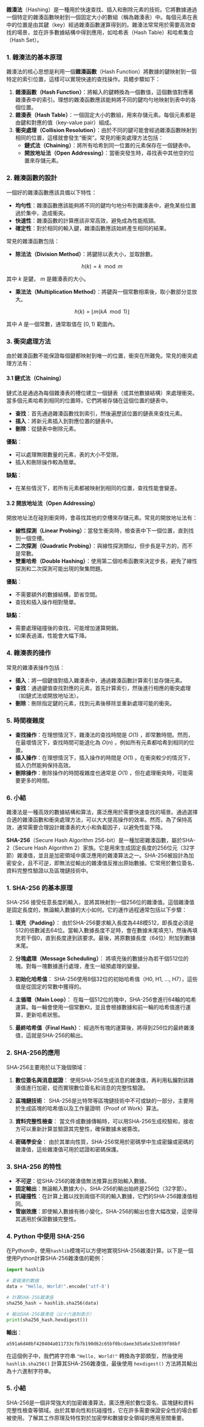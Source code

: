 
**雜湊法**（Hashing）是一種用於快速查找、插入和刪除元素的技術。它將數據通過一個特定的雜湊函數映射到一個固定大小的數組（稱為雜湊表）中。每個元素在表中的位置是由其鍵（key）經過雜湊函數運算得到的。雜湊法常常用於需要高效查找的場景，並在許多數據結構中得到應用，如哈希表（Hash Table）和哈希集合（Hash Set）。

### 1. **雜湊法的基本原理**
雜湊法的核心思想是利用一個**雜湊函數**（Hash Function）將數據的鍵映射到一個特定的索引位置，這樣可以實現快速的查找操作。具體步驟如下：

1. **雜湊函數（Hash Function）**：將輸入的鍵轉換為一個數值，這個數值對應著雜湊表中的索引。理想的雜湊函數應該能夠將不同的鍵均勻地映射到表中的各個位置。
2. **雜湊表（Hash Table）**：一個固定大小的數組，用來存儲元素。每個元素都是由鍵和對應的值（key-value pair）組成。
3. **衝突處理（Collision Resolution）**：由於不同的鍵可能會經過雜湊函數映射到相同的位置，這樣就會發生“衝突”。常見的衝突處理方法包括：
   - **鏈式法（Chaining）**：將所有哈希到同一位置的元素保存在一個鏈表中。
   - **開放地址法（Open Addressing）**：當衝突發生時，尋找表中其他空的位置來存儲元素。

### 2. **雜湊函數的設計**
一個好的雜湊函數應該具備以下特性：
- **均勻性**：雜湊函數應該能夠將不同的鍵均勻地分布到雜湊表中，避免某些位置過於集中，造成衝突。
- **快速性**：雜湊函數的計算應該非常高效，避免成為性能瓶頸。
- **確定性**：對於相同的輸入鍵，雜湊函數應該始終產生相同的結果。

常見的雜湊函數包括：
- **除法法（Division Method）**：將鍵除以表大小，並取餘數。
  
```math
h(k) = k \mod m
```

  其中  $`k`$  是鍵， $`m`$  是雜湊表的大小。
- **乘法法（Multiplication Method）**：將鍵與一個常數相乘後，取小數部分並放大。
  
```math
h(k) = \lfloor m (kA \mod 1) \rfloor
```

  其中  $`A`$  是一個常數，通常取值在  $`[0,1)`$  範圍內。

### 3. **衝突處理方法**
由於雜湊函數不能保證每個鍵都映射到唯一的位置，衝突在所難免。常見的衝突處理方法有：

#### 3.1 **鏈式法（Chaining）**
鏈式法是通過為每個雜湊表的槽位建立一個鏈表（或其他數據結構）來處理衝突。當多個元素哈希到相同的位置時，它們將被存儲在這個位置的鏈表中。

- **查找**：首先通過雜湊函數找到索引，然後遍歷該位置的鏈表來查找元素。
- **插入**：將新元素插入到對應位置的鏈表中。
- **刪除**：從鏈表中刪除元素。

**優點**：
- 可以處理無限數量的元素，表的大小不受限。
- 插入和刪除操作較為簡單。

**缺點**：
- 在某些情況下，若所有元素都被映射到相同的位置，查找性能會變差。

#### 3.2 **開放地址法（Open Addressing）**
開放地址法在碰到衝突時，會尋找其他的空槽來存儲元素。常見的開放地址法有：
- **線性探測（Linear Probing）**：當發生衝突時，檢查表中下一個位置，直到找到一個空槽。
- **二次探測（Quadratic Probing）**：與線性探測類似，但步長是平方的，而不是常數。
- **雙重哈希（Double Hashing）**：使用第二個哈希函數來決定步長，避免了線性探測和二次探測可能出現的聚集問題。

**優點**：
- 不需要額外的數據結構，節省空間。
- 查找和插入操作相對簡單。

**缺點**：
- 需要處理碰撞後的查找，可能增加運算開銷。
- 如果表過滿，性能會大幅下降。

### 4. **雜湊表的操作**
常見的雜湊表操作包括：
- **插入**：將一個鍵值對插入雜湊表中，通過雜湊函數計算索引並存儲元素。
- **查找**：通過鍵值查找對應的元素，首先計算索引，然後進行相應的衝突處理（如鏈式法或開放地址法）。
- **刪除**：刪除指定鍵的元素，找到元素後移除並重新處理可能的衝突。

### 5. **時間複雜度**
- **查找操作**：在理想情況下，雜湊法的查找時間是  $`O(1)`$ ，即常數時間。然而，在最壞情況下，查找時間可能退化為  $`O(n)`$ ，例如所有元素都哈希到相同的位置。
- **插入操作**：在理想情況下，插入操作的時間是  $`O(1)`$ 。在衝突較少的情況下，插入仍然能夠保持高效。
- **刪除操作**：刪除操作的時間複雜度也通常是  $`O(1)`$ ，但在處理衝突時，可能需要更多的時間。

### 6. **小結**
雜湊法是一種高效的數據結構和算法，廣泛應用於需要快速查找的場景。通過選擇合適的雜湊函數和衝突處理方法，可以大大提高操作的效率。然而，為了保持高效，通常需要合理設計雜湊表的大小和負載因子，以避免性能下降。

**SHA-256**（Secure Hash Algorithm 256-bit）是一種加密雜湊函數，屬於SHA-2（Secure Hash Algorithm 2）家族。它是用來生成固定長度的256位元（32字節）雜湊值，並且是加密領域中廣泛應用的雜湊算法之一。SHA-256被設計為加密安全，且不可逆，即無法從輸出的雜湊值反推出原始數據。它常用於數位簽名、資料完整性驗證以及區塊鏈技術中。

### 1. **SHA-256 的基本原理**
SHA-256 接受任意長度的輸入，並將其映射到一個256位的雜湊值。這個雜湊值是固定長度的，無論輸入數據的大小如何。它的運作過程通常包括以下步驟：

1. **填充（Padding）**：
   由於SHA-256要求輸入長度為448模512，即長度必須是512的倍數減去64位。當輸入數據長度不足時，會在數據末尾填充1，然後再填充若干個0，直到長度達到該要求。最後，將原數據長度（64位）附加到數據末尾。

2. **分塊處理（Message Scheduling）**：
   將填充後的數據分為若干個512位的塊。對每一塊數據進行處理，產生一組預處理的變量。

3. **初始化哈希值**：
   SHA-256使用8個32位的初始哈希值（H0, H1, ..., H7），這些值是從固定的常數中獲得的。

4. **主循環（Main Loop）**：
   在每一個512位的塊中，SHA-256會進行64輪的哈希運算。每一輪會使用一個常數Kt，並且會根據數據和前一輪的哈希值進行運算，更新哈希狀態。

5. **最終哈希值（Final Hash）**：
   經過所有塊的運算後，將得到256位的最終雜湊值，這就是SHA-256的輸出。

### 2. **SHA-256的應用**
SHA-256主要用於以下幾個領域：

1. **數位簽名與消息認證**：
   使用SHA-256生成消息的雜湊值，再利用私鑰對該雜湊值進行加密，從而實現數位簽名和消息的完整性驗證。

2. **區塊鏈技術**：
   SHA-256是比特幣等區塊鏈技術中不可或缺的一部分，主要用於生成區塊的哈希值以及工作量證明（Proof of Work）算法。

3. **資料完整性檢查**：
   當文件或數據傳輸時，可以用SHA-256生成校驗和，接收方可以重新計算並驗證其完整性，確保數據未被篡改。

4. **密碼學安全**：
   由於其單向性質，SHA-256常用於密碼學中生成密鑰或密碼的雜湊值，這些雜湊值可用於認證和密碼保護。

### 3. **SHA-256 的特性**
- **不可逆**：從SHA-256的雜湊值無法推算出原始輸入數據。
- **固定輸出**：無論輸入數據大小，SHA-256的輸出始終是256位（32字節）。
- **抗碰撞性**：在計算上難以找到兩個不同的輸入數據，它們的SHA-256雜湊值相同。
- **雪崩效應**：即使輸入數據有微小變化，SHA-256的輸出也會大幅改變，這使得其適用於保證數據完整性。

### 4. **Python 中使用 SHA-256**
在Python中，使用`hashlib`模塊可以方便地實現SHA-256雜湊計算。以下是一個使用Python計算SHA-256雜湊值的範例：

```python
import hashlib

# 要雜湊的數據
data = "Hello, World!".encode('utf-8')

# 計算SHA-256雜湊值
sha256_hash = hashlib.sha256(data)

# 輸出SHA-256雜湊值（以十六進制表示）
print(sha256_hash.hexdigest())
```

**輸出**：
```
a591a6d40bf420404a011733cfb7b190d62c65bf0bcdaee3d5a6e32e039f86bf
```

在這個例子中，我們將字符串 `"Hello, World!"` 轉換為字節類型，然後使用 `hashlib.sha256()` 計算其SHA-256雜湊值，最後使用 `hexdigest()` 方法將其輸出為十六進制字符串。

### 5. **小結**
SHA-256是一個非常強大的加密雜湊算法，廣泛應用於數位簽名、區塊鏈和資料完整性檢查等領域。由於其單向性和抗碰撞性，它在許多需要保證安全性的場合都被使用。了解其工作原理及特性對於加密學和數據安全領域的應用至關重要。